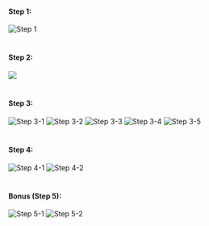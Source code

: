 #### Step 1:
![](https://github.com/spodw/bootcamp-homework/blob/main/week-03/.img/step-1.png "Step 1")
#
#### Step 2:
![](https://github.com/spodw/bootcamp-homework/blob/main/week-03/.img/step-2.png)
#
#### Step 3:
![](https://github.com/spodw/bootcamp-homework/blob/main/week-03/.img/step-3-1-player-analysis.png "Step 3-1")
![](https://github.com/spodw/bootcamp-homework/blob/main/week-03/.img/step-3-2-player-analysis.png "Step 3-2")
![](https://github.com/spodw/bootcamp-homework/blob/main/week-03/.img/step-3-3-dealer-analysis.png "Step 3-3")
![](https://github.com/spodw/bootcamp-homework/blob/main/week-03/.img/step-3-4-dealer-analysis-scripts.png "Step 3-4")
![](https://github.com/spodw/bootcamp-homework/blob/main/week-03/.img/step-3-5-dealer-analysis.png "Step 3-5")
#
#### Step 4:
![](https://github.com/spodw/bootcamp-homework/blob/main/week-03/.img/step-4-1-script.png "Step 4-1")
![](https://github.com/spodw/bootcamp-homework/blob/main/week-03/.img/step-4-2-script-test.png "Step 4-2")
#
#### Bonus (Step 5):
![](https://github.com/spodw/bootcamp-homework/blob/main/week-03/.img/step-5-1-bonus-script.png "Step 5-1")
![](https://github.com/spodw/bootcamp-homework/blob/main/week-03/.img/step-5-2-bonus-script-test.png "Step 5-2")
